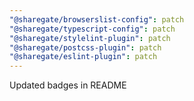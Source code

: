 ```yaml
---
"@sharegate/browserslist-config": patch
"@sharegate/typescript-config": patch
"@sharegate/stylelint-plugin": patch
"@sharegate/postcss-plugin": patch
"@sharegate/eslint-plugin": patch
---
```


Updated badges in README
